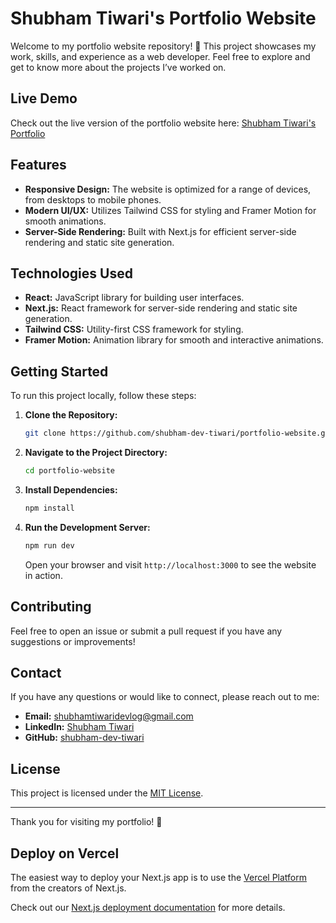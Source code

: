 # Shubham Tiwari's Portfolio Website

Welcome to my portfolio website repository! 🌟 This project showcases my work, skills, and experience as a web developer. Feel free to explore and get to know more about the projects I’ve worked on.

## Live Demo

Check out the live version of the portfolio website here: [Shubham Tiwari's Portfolio](https://portfolio-shubham-tiwaris-projects-f7999503.vercel.app/)

## Features

- **Responsive Design:** The website is optimized for a range of devices, from desktops to mobile phones.
- **Modern UI/UX:** Utilizes Tailwind CSS for styling and Framer Motion for smooth animations.
- **Server-Side Rendering:** Built with Next.js for efficient server-side rendering and static site generation.

## Technologies Used

- **React:** JavaScript library for building user interfaces.
- **Next.js:** React framework for server-side rendering and static site generation.
- **Tailwind CSS:** Utility-first CSS framework for styling.
- **Framer Motion:** Animation library for smooth and interactive animations.

## Getting Started

To run this project locally, follow these steps:

1. **Clone the Repository:**

    ```bash
    git clone https://github.com/shubham-dev-tiwari/portfolio-website.git
    ```

2. **Navigate to the Project Directory:**

    ```bash
    cd portfolio-website
    ```

3. **Install Dependencies:**

    ```bash
    npm install
    ```

4. **Run the Development Server:**

    ```bash
    npm run dev
    ```

    Open your browser and visit `http://localhost:3000` to see the website in action.

## Contributing

Feel free to open an issue or submit a pull request if you have any suggestions or improvements!

## Contact

If you have any questions or would like to connect, please reach out to me:

- **Email:** shubhamtiwaridevlog@gmail.com
- **LinkedIn:** [Shubham Tiwari](https://linkedin.com/in/shubham-dev-tiwari/)
- **GitHub:** [shubham-dev-tiwari](https://github.com/shubham-dev-tiwari)

## License

This project is licensed under the [MIT License](LICENSE).

---

Thank you for visiting my portfolio! 🚀



## Deploy on Vercel

The easiest way to deploy your Next.js app is to use the [Vercel Platform](https://vercel.com/new?utm_medium=default-template&filter=next.js&utm_source=create-next-app&utm_campaign=create-next-app-readme) from the creators of Next.js.

Check out our [Next.js deployment documentation](https://nextjs.org/docs/deployment) for more details.
